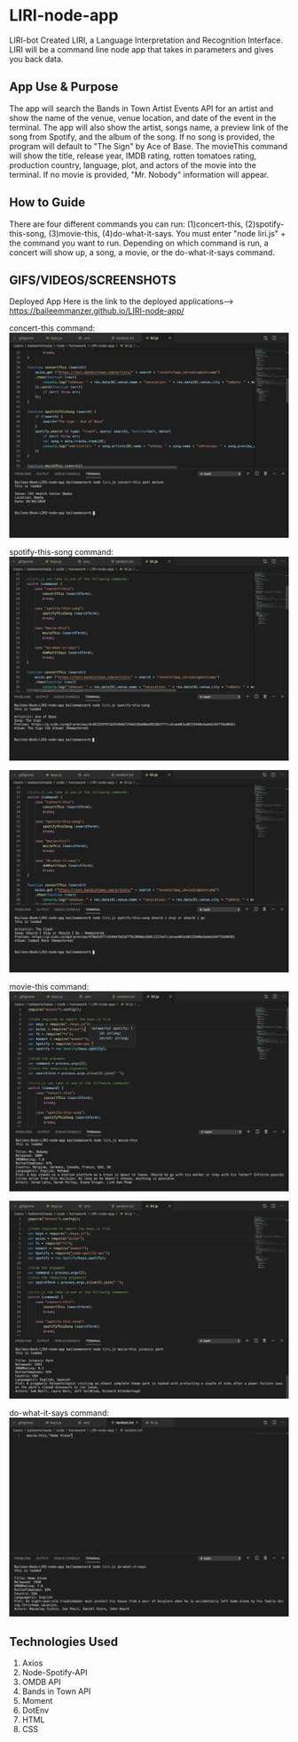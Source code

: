 # LIRI-node-app
LIRI-bot
Created LIRI, a Language Interpretation and Recognition Interface. LIRI will be a command line node app that takes in parameters and gives you back data.

## App Use & Purpose
The app will search the Bands in Town Artist Events API for an artist and show the name of the venue, venue location, and date of the event in the terminal. The app will also show the artist, songs name, a preview link of the song from Spotify, and the album of the song. If no song is provided, the program will default to "The Sign" by Ace of Base. The movieThis command will show the title, release year, IMDB rating, rotten tomatoes rating, production country, language, plot, and actors of the movie into the terminal. If no movie is provided, "Mr. Nobody" information will appear. 

## How to Guide
There are four different commands you can run: (1)concert-this, (2)spotify-this-song, (3)movie-this, (4)do-what-it-says. You must enter "node liri.js" + the command you want to run. Depending on which command is run, a concert will show up, a song, a movie, or the do-what-it-says command. 

## GIFS/VIDEOS/SCREENSHOTS
Deployed App
Here is the link to the deployed applications-->  https://baileemmanzer.github.io/LIRI-node-app/

concert-this command:
![image](images/concert-this.png)

spotify-this-song command:
![image](images/spotify-this-song1.png)

![image](images/spotify-this-song2.png)

movie-this command:
![image](images/movie-this1.png)

![image](images/movie-this2.png)

do-what-it-says command:
![image](images/do-what-it-says.png)

## Technologies Used
1. Axios
2. Node-Spotify-API
3. OMDB API
4. Bands in Town API
5. Moment
6. DotEnv
7. HTML
8. CSS

